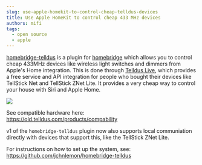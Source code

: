```yaml
---
slug: use-apple-homekit-to-control-cheap-telldus-devices
title: Use Apple HomeKit to control cheap 433 MHz devices
authors: mifi
tags:
  - open source
  - apple
---
```


[homebridge-telldus](https://github.com/jchnlemon/homebridge-telldus) is a plugin for [homebridge](https://github.com/nfarina/homebridge) which allows you to control cheap 433MHz devices like wireless light switches and dimmers from Apple's Home integration. This is done through [Telldus Live](https://live.telldus.com/), which provides a free service and API integration for people who bought their devices like TellStick Net and TellStick ZNet Lite. It provides a very cheap way to control your house with Siri and Apple Home.

<!--truncate-->

![](https://static.mifi.no/dist/2017/IMG_2777.jpg)

See compatible hardware here:
https://old.telldus.com/products/compability

v1 of the `homebridge-telldus` plugin now also supports local communiation directly with devices that support this, like the TellStick ZNet Lite.

For instructions on how to set up the system, see:
https://github.com/jchnlemon/homebridge-telldus
